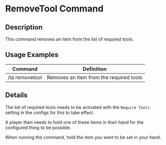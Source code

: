 # RemoveTool Command

## Description

This command removes an item from the list of required tools.

## Usage Examples

Command |  Definition
------------- | -------------
/ta removetool | Removes an item from the required tools

## Details

The list of required tools needs to be activated with the `Require Tools` setting in the configs for this to take effect.

A player then needs to hold one of these items in their hand for the configured thing to be possible.

When running the command, hold the item you want to be set in your hand.